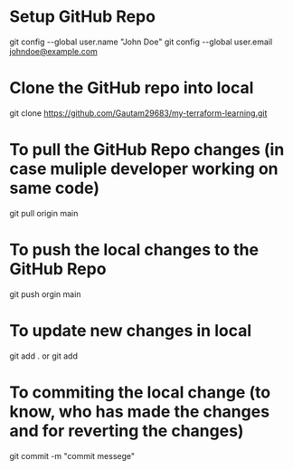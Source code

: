 # Setup GitHub Repo
git config --global user.name "John Doe"
git config --global user.email johndoe@example.com

# Clone the GitHub repo into local
git clone https://github.com/Gautam29683/my-terraform-learning.git

# To pull the GitHub Repo changes (in case muliple developer working on same code)
git pull origin main

# To push the local changes to the GitHub Repo
git push orgin main

# To update new changes in local
git add . or git add <file name for adding specific file changes >

# To commiting the local change (to know, who has made the changes and for reverting the changes)
git commit -m "commit messege"
